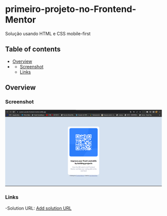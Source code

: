 # primeiro-projeto-no-Frontend-Mentor
Solução usando HTML e CSS mobile-first


## Table of contents 
- [Overview](#overview)
- - [Screenshot](#screenshot)
  - [Links](#links)
 
 ## Overview
### Screenshot 
![](src/images/img.projeto-QR.png)

### Links

-Solution  URL: [Add solution URL](https://scanner-qrcode-frontend-mentor.netlify.app/)

